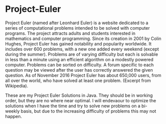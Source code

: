 # Project-Euler

Project Euler (named after Leonhard Euler) is a website dedicated to a series of computational problems intended to be solved with computer programs. The project attracts adults and students interested in mathematics and computer programming. Since its creation in 2001 by Colin Hughes, Project Euler has gained notability and popularity worldwide. It includes over 600 problems, with a new one added every weekend (except during the summer). Problems are of varying difficulty but each is solvable in less than a minute using an efficient algorithm on a modestly powered computer. Problems can be sorted on difficulty. A forum specific to each question may be viewed after the user has correctly answered the given question. As of November 2016 Project Euler has about 650,000 users, from all over the world, who have solved at least one problem. (Excerpt from Wikipedia).

These are my Project Euler Solutions in Java. They should be in working order, but they are no where near optimal. I will endevaour to optimize the solutions when I have the time and try to solve new problems on a bi-weekly basis, but due to the increasing difficulty of problems this may not happen. 
